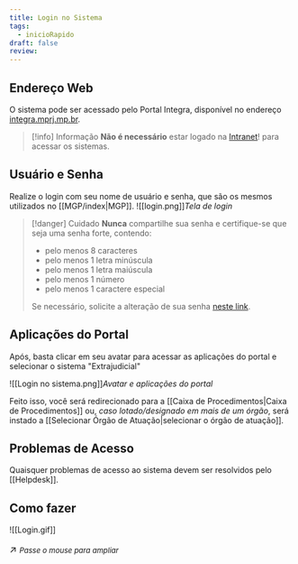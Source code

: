 ```yaml
---
title: Login no Sistema
tags:
  - inicioRapido
draft: false
review:
---
```

## Endereço Web

O sistema pode ser acessado pelo Portal Integra, disponível no endereço [integra.mprj.mp.br](https://integra.mprj.mp.br).

> [!info] Informação
> **Não é necessário** estar logado na [Intranet](https://seguro.mprj.mp.br/web/intranet)! para acessar os sistemas.

## Usuário e Senha

Realize o login com seu nome de usuário e senha, que são os mesmos utilizados no [[MGP/index|MGP]].
![[login.png]]*Tela de login*

>[!danger] Cuidado
>**Nunca** compartilhe sua senha e certifique-se que seja uma senha forte, contendo:
> - pelo menos 8 caracteres
> - pelo menos 1 letra minúscula
> - pelo menos 1 letra maiúscula
> - pelo menos 1 número
> - pelo menos 1 caractere especial
>
> Se necessário, solicite a alteração de sua senha [neste link](https://sistemas.mprj.mp.br/sca/trocaSenha).
> 
## Aplicações do Portal

Após, basta clicar em seu avatar para acessar as aplicações do portal e selecionar o sistema "Extrajudicial"

![[Login no sistema.png]]*Avatar e aplicações do portal*

Feito isso, você será redirecionado para a [[Caixa de Procedimentos|Caixa de Procedimentos]] ou, *caso lotado/designado em mais de um órgão*, será instado a [[Selecionar Órgão de Atuação|selecionar o órgão de atuação]].
## Problemas de Acesso

Quaisquer problemas de acesso ao sistema devem ser resolvidos pelo [[Helpdesk]].

## Como fazer

![[Login.gif]]<p style="font-size: 1.2em;">↗️ <em style="font-size: small;">Passe o mouse para ampliar</em></p>



